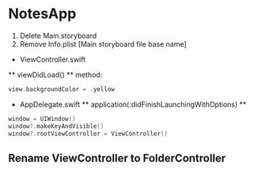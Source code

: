 # NotesApp

1. Delete Main.storyboard
2. Remove Info.plist [Main storyboard file base name]


- ViewController.swift

** viewDidLoad() ** method:  
```swift
view.backgroundColor = .yellow
```

- AppDelegate.swift
** application(:didFinishLaunchingWithOptions) **
```swift
window = UIWindow()
window?.makeKeyAndVisible()
window?.rootViewController = ViewController()
```

## Rename ViewController to FolderController



